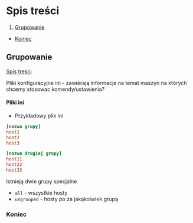  
# Spis treści

1. [Grupowanie](#grupowanie)


- [Koniec](#Koniec)


## Grupowanie 
[Spis treści](#spis-treści)

Pliki konfiguracyjne ini - zawierają informacje na temat maszyn na których chcemy stosowac komendy/ustawienia?

#### Pliki ini 

- Przykładowy plik ini

```ini
[nazwa grupy]
host1
host2
host3

[nazwa drugiej grupy]
host11
host22
host33
```

Istnieją dwie grupy specjalne 
- ```all``` - wszystkie hosty
- ```ungrouped``` - hosty po za jakąkolwiek grupą





### Koniec